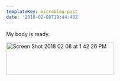```yaml
---
templateKey: microblog-post
date: '2018-02-08T19:44:48Z'
---
```


My body is ready.

<img src="/wp-content/uploads/2018/02/Screen-Shot-2018-02-08-at-1.42.26-PM.png" alt="Screen Shot 2018 02 08 at 1 42 26 PM" title="Screen Shot 2018-02-08 at 1.42.26 PM.png" border="0" width="292" height="88" />


